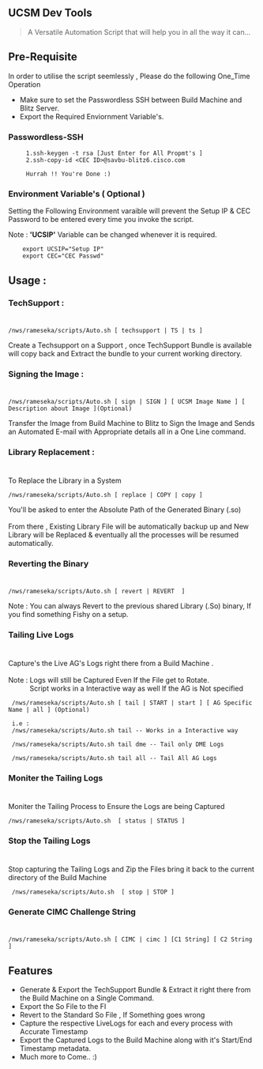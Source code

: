## UCSM Dev Tools
>A Versatile Automation Script that will help you in all the way it can...

## Pre-Requisite
In order to utilise the script seemlessly , Please do the following One_Time Operation 
<br>     
- Make sure to set the Passwordless SSH between Build Machine and Blitz Server.
- Export the Required Enviornment Variable's.

### **Passwordless-SSH**
        
         1.ssh-keygen -t rsa [Just Enter for All Propmt's ]
         2.ssh-copy-id <CEC ID>@savbu-blitz6.cisco.com

         Hurrah !! You're Done :)
### **Environment Variable's ( Optional )**
Setting the Following Environment varaible will prevent the Setup IP & CEC Password to be entered every time you invoke the script. <br>

Note : **'UCSIP'** Variable can be changed whenever it is required. 

        export UCSIP="Setup IP"
        export CEC="CEC Passwd"

## Usage :
### **TechSupport** :
#

    /nws/rameseka/scripts/Auto.sh [ techsupport | TS | ts ]

Create a Techsupport on a Support , once TechSupport Bundle is available will copy back and Extract the bundle to your current working directory.

### **Signing the Image** :
#

    /nws/rameseka/scripts/Auto.sh [ sign | SIGN ] [ UCSM Image Name ] [ Description about Image ](Optional)

Transfer the Image from Build Machine to Blitz to Sign the Image and Sends an Automated E-mail with Appropriate details all in a One Line command.

### **Library Replacement** :
#
To Replace the Library in a System

    /nws/rameseka/scripts/Auto.sh [ replace | COPY | copy ]
You'll be asked to enter the Absolute Path of the Generated Binary (.so) <br><br> From there , Existing Library File will be automatically backup up and New Library will be Replaced & eventually all the processes will be resumed automatically.
<br>

### **Reverting the Binary**
# 
    /nws/rameseka/scripts/Auto.sh [ revert | REVERT  ]

Note : You can always Revert to the previous shared Library (.So) binary, If you find something Fishy on a setup.

### **Tailing Live Logs**
#
Capture's the Live AG's Logs right there from a Build Machine .<br><br>Note : Logs will still be Captured Even If the File get to Rotate. <br>&nbsp;&nbsp;&nbsp;&nbsp;&nbsp;&nbsp;&nbsp;&nbsp;&nbsp;&nbsp;&nbsp;Script works in a Interactive way as well If the AG is Not specified
<br>

     /nws/rameseka/scripts/Auto.sh [ tail | START | start ] [ AG Specific Name | all ] (Optional)

     i.e : 
     /nws/rameseka/scripts/Auto.sh tail -- Works in a Interactive way

     /nws/rameseka/scripts/Auto.sh tail dme -- Tail only DME Logs

     /nws/rameseka/scripts/Auto.sh tail all -- Tail All AG Logs

### **Moniter the Tailing Logs**
#
Moniter the Tailing Process to Ensure the Logs are being Captured

    /nws/rameseka/scripts/Auto.sh  [ status | STATUS ]
### **Stop the Tailing Logs**
#
Stop capturing the Tailing Logs and Zip the Files bring it back to the current directory of the Build Machine 

     /nws/rameseka/scripts/Auto.sh  [ stop | STOP ]

### **Generate CIMC Challenge String**
#
    /nws/rameseka/scripts/Auto.sh [ CIMC | cimc ] [C1 String] [ C2 String ]

## Features

- Generate & Export the TechSupport Bundle & Extract it right there from the Build Machine on a Single Command.
- Export the So File to the FI
- Revert to the Standard So File , If Something goes wrong
- Capture the respective LiveLogs for each and every process with Accurate Timestamp
- Export the Captured Logs to the Build Machine along with it's Start/End Timestamp metadata.
- Much more to Come.. :)
